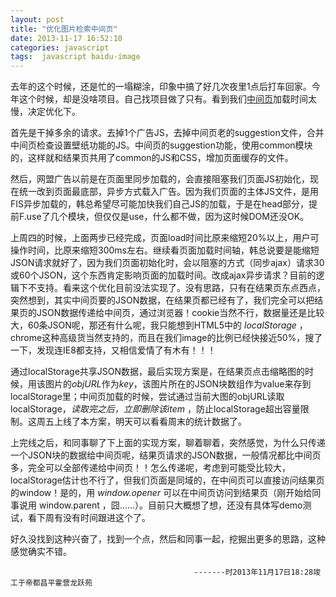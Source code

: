```yaml
---
layout: post
title: "优化图片检索中间页"
date: 2013-11-17 16:52:10
categories: javascript 
tags:  javascript baidu-image 
---
```


去年的这个时候，还是忙的一塌糊涂，印象中搞了好几次夜里1点后打车回家。今年这个时候，却是没啥项目。自己找项目做了只有。看到我们[中间页][detail-demo]加载时间太慢，决定优化下。

首先是干掉多余的请求。去掉1个广告JS，去掉中间页老的suggestion文件，合并中间页检查设置壁纸功能的JS。中间页的suggestion功能，使用common模块的，这样就和结果页共用了common的JS和CSS，增加页面缓存的文件。

然后，网盟广告以前是在页面里同步加载的，会直接阻塞我们页面JS初始化，现在统一改到页面最底部，异步方式载入广告。因为我们页面的主体JS文件，是用FIS异步加载的，韩总希望尽可能加快我们自己JS的加载，于是在head部分，提前F.use了几个模块，但仅仅是use，什么都不做，因为这时候DOM还没OK。

上周四的时候，上面两步已经完成，页面load时间比原来缩短20%以上，用户可操作时间，比原来缩短300ms左右。继续看页面加载时间轴，韩总说要是能缩短JSON请求就好了，因为我们页面初始化时，会以阻塞的方式（同步ajax）请求30或60个JSON，这个东西肯定影响页面的加载时间。改成ajax异步请求？目前的逻辑下不支持。看来这个优化目前没法实现了。没有思路，只有在结果页东点西点，突然想到，其实中间页要的JSON数据，在结果页都已经有了，我们完全可以把结果页的JSON数据传递给中间页，通过浏览器！cookie当然不行，数据量还是比较大，60条JSON呢，那还有什么呢，我只能想到HTML5中的 *localStorage* ，chrome这种高级货当然支持的，而且在我们image的比例已经快接近50%，搜了一下，发现连IE8都支持，又相信爱情了有木有！！！

通过localStorage共享JSON数据，最后实现方案是，在结果页点击缩略图的时候，用该图片的*objURL*作为*key*，该图片所在的JSON块数组作为value来存到localStorage里；中间页加载的时候，尝试通过当前大图的objURL读取localStorage，*读取完之后，立即删除该item*  ，防止localStorage超出容量限制。这周五上线了本方案，明天可以看看周末的统计数据了。

上完线之后，和同事聊了下上面的实现方案，聊着聊着，突然感觉，为什么只传递一个JSON块的数据给中间页呢，结果页请求的JSON数据，一般情况都比中间页多，完全可以全部传递给中间页！！怎么传递呢，考虑到可能受比较大，localStorage估计也不行了，但我们页面是同域的，在中间页可以直接访问结果页的window！是的，用 *window.opener* 可以在中间页访问到结果页（刚开始给同事说用 window.parent ，囧……）。目前只大概想了想，还没有具体写demo测试，看下周有没有时间跟进这个了。

好久没找到这种兴奋了，找到一个点，然后和同事一起，挖掘出更多的思路，这种感觉确实不错。

                                             -------时2013年11月17日18:28竣工于帝都昌平霍营龙跃苑


[detail-demo]: http://image.baidu.com/i?ct=503316480&z=&tn=baiduimagedetail&ipn=d&word=qq&step_word=&ie=utf-8&in=24780&cl=2&lm=-1&st=-1&pn=5&rn=1&di=263334214500&ln=1996&fr=&&fmq=1384683133332_R&ic=0&s=&se=&sme=0&tab=&width=&height=&face=&is=&istype=2&ist=&jit=&objurl=http%3A%2F%2Fwww.01hn.com%2Fpic.asp%3Furl%3Dhttp%3A%2F%2Fwww.2008r.cn%2FUploadFiles%2F2012102214328304.jpg  "中间页链接示例"